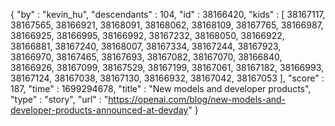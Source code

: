 {
  "by" : "kevin_hu",
  "descendants" : 104,
  "id" : 38166420,
  "kids" : [ 38167117, 38167565, 38166921, 38168091, 38168062, 38168109, 38167765, 38166987, 38166925, 38166995, 38166992, 38167232, 38168050, 38166922, 38166881, 38167240, 38168007, 38167334, 38167244, 38167923, 38166970, 38167465, 38167693, 38167082, 38167070, 38166840, 38166926, 38167099, 38167529, 38167199, 38167061, 38167182, 38166993, 38167124, 38167038, 38167130, 38166932, 38167042, 38167053 ],
  "score" : 187,
  "time" : 1699294678,
  "title" : "New models and developer products",
  "type" : "story",
  "url" : "https://openai.com/blog/new-models-and-developer-products-announced-at-devday"
}
